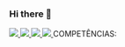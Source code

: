 ### Hi there 👋

<!--
**bru9911/bru9911** is a ✨ _special_ ✨ repository because its `README.md` (this file) appears on your GitHub profile.

Here are some ideas to get you started:

- 🔭 I’m currently working on ...
- 🌱 I’m currently learning ...
- 👯 I’m looking to collaborate on ...
- 🤔 I’m looking for help with ...
- 💬 Ask me about ...
- 📫 How to reach me: ...
- 😄 Pronouns: ...
- ⚡ Fun fact: ...
-->
<a href="https://www.linkedin.com/in/bruno-padovani-canna/" alt="linkedin" rel="nofollow">
    <img src="https://camo.githubusercontent.com/1598532a3542326fff0ea5e0481f39287c1a1a201b07b4fff95c5ecd6a30553e/68747470733a2f2f696d672e736869656c64732e696f2f62616467652f4c696e6b6564496e2d2532333030373742352e7376673f267374796c653d666c61742d737175617265266c6f676f3d6c696e6b6564696e266c6f676f436f6c6f723d7768697465" data-canonical-src="https://img.shields.io/badge/LinkedIn-%230077B5.svg?&amp;style=flat-square&amp;logo=linkedin&amp;logoColor=white" style="max-width: 100%;">
  </a>
  <a href="https://github.com/bru9911" alt="github">
    <img src="https://camo.githubusercontent.com/200df213f65ea73ad573120908a567e772c132790a74fc0d7915f18be7bff626/68747470733a2f2f696d672e736869656c64732e696f2f62616467652f4769744875622d3030303030303f267374796c653d666c61742d737175617265266c6f676f3d476974487562266c6f676f436f6c6f723d7768697465" data-canonical-src="https://img.shields.io/badge/GitHub-000000?&amp;style=flat-square&amp;logo=GitHub&amp;logoColor=white" style="max-width: 100%;">
  </a>
 <a href="https://wa.me/<5511943751104>" alt="WhatsApp" target="_blank">

<img src="https://img.shields.io/badge/-WhatsApp-25d366?style=flat-square&labelColor=25d366&logo=whatsapp&logoColor=white&link=https://wa.me/<SEUNUMERO>"/>

</a>
<a href="mailto:<bcanna01@gmail.com>" alt="gmail" target="_blank">

<img src="https://img.shields.io/badge/-Gmail-FF0000?style=flat-square&labelColor=FF0000&logo=gmail&logoColor=white&link=mailto:<SEUEMAIL>" />

</a>
COMPETÊNCIAS: 

![<JAVA>](https://img.shields.io/badge/-<NOMEDACOMPETÊNCIA2>-333333?style=flat&logo=<NOMEDACOMPETÊNCIA2>&logoColor=007396)
![<PYTHON>](https://img.shields.io/badge/-<NOMEDACOMPETÊNCIA2>-333333?style=flat&logo=<NOMEDACOMPETÊNCIA2>&logoColor=007396)
![<PHP>](https://img.shields.io/badge/-<NOMEDACOMPETÊNCIA2>-333333?style=flat&logo=<NOMEDACOMPETÊNCIA2>&logoColor=007396)
![<HTML>](https://img.shields.io/badge/-<NOMEDACOMPETÊNCIA2>-333333?style=flat&logo=<NOMEDACOMPETÊNCIA2>&logoColor=007396)
![<CSS>](https://img.shields.io/badge/-<NOMEDACOMPETÊNCIA2>-333333?style=flat&logo=<NOMEDACOMPETÊNCIA2>&logoColor=007396)
